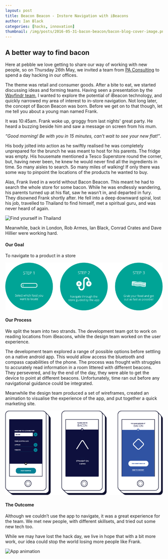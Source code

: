 ```yaml
---
layout: post
title: Beacon Beacon - Instore Navigation with iBeacons
author: Ian Black
categories: [hacks, innovation]
thumbnail: /img/posts/2016-05-31-bacon-beacon/bacon-blog-cover-image.png
---
```


## A better way to find bacon

Here at pebble we love getting to share our way of working with new people, so on Thursday 26th May, we invited a team from [PA Consulting](http://www.paconsulting.com/) to spend a day hacking in our offices.

The theme was retail and consumer goods. After a bite to eat, we started discussing ideas and forming teams. Having seen a presentation by the [Wayfindr team](https://www.wayfindr.net/ ), I wanted to explore the potential of iBeacon technology, and quickly narrowed my area of interest to in-store navigation. Not long later, the concept of Bacon Beacon was born. Before we get on to that though, let me tell you about a young man named Frank.

It was 10:45am. Frank woke up, groggy from last nights' great party. He heard a buzzing beside him and saw a message on screen from his mum.

*“Good morning! Be with you in 15 minutes, can’t wait to see your new flat!”*.

His body jolted into action as he swiftly realised he was completely unprepared for the brunch he was meant to host for his parents. The fridge was empty. His housemate mentioned a Tesco Superstore round the corner, but, having never been, he knew he would never find all the ingredients in time. So many aisles to search. So many miles of walking! If only there was some way to pinpoint the locations of the products he wanted to buy. 

Alas, Frank lived in a world without Bacon Beacon. This meant he had to search the whole store for some bacon. While he was endlessly wandering, his parents turned up at his flat, saw he wasn’t in, and departed in fury. They disowned Frank shortly after. He fell into a deep downward spiral, lost his job, travelled to Thailand to find himself, met a spiritual guru, and was never heard of again.

![Find yourself in Thailand](http://www.gapyearinasia.com/wp-content/uploads/2015/04/gap-year-volunteer-thailand-1200x529.jpg)

Meanwhile, back in London, Rob Armes, Ian Black, Conrad Crates and Dave Hillier were working hard. 

#### Our Goal
To navigate to a product in a store

![Step by step](/img/posts/2016-05-31-bacon-beacon/bacon-process.png)


#### Our Process
We split the team into two strands. The development team got to work on reading locations from iBeacons, while the design team worked on the user experience.

The development team explored a range of possible options before settling on a native android app. This would allow access the bluetooth and compass capabilities of the phone. The process was frought with struggles to accurately read information in a room littered with different beacons. They persevered, and by the end of the day, they were able to get the device to point at different beacons. Unfortunately, time ran out before any navigational guidance could be integrated.

Meanwhile the design team produced a set of wireframes, created an animation to visualise the experience of the app, and put together a quick marketing site.

![App wireframes](/img/posts/2016-05-31-bacon-beacon/bacon-wireframes.png)

#### The Outcome
Although we couldn’t use the app to navigate, it was a great experience for the team. We met new people, with different skillsets, and tried out some new tech too.

While we may have lost the hack day, we live in hope that with a bit more work, our idea could stop the world losing more people like Frank.

![App animation](/img/posts/2016-05-31-bacon-beacon/beacon.gif)

